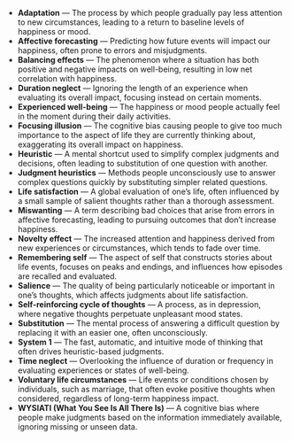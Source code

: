 - **Adaptation** — The process by which people gradually pay less attention to new circumstances, leading to a return to baseline levels of happiness or mood.  
- **Affective forecasting** — Predicting how future events will impact our happiness, often prone to errors and misjudgments.  
- **Balancing effects** — The phenomenon where a situation has both positive and negative impacts on well-being, resulting in low net correlation with happiness.  
- **Duration neglect** — Ignoring the length of an experience when evaluating its overall impact, focusing instead on certain moments.  
- **Experienced well-being** — The happiness or mood people actually feel in the moment during their daily activities.  
- **Focusing illusion** — The cognitive bias causing people to give too much importance to the aspect of life they are currently thinking about, exaggerating its overall impact on happiness.  
- **Heuristic** — A mental shortcut used to simplify complex judgments and decisions, often leading to substitution of one question with another.  
- **Judgment heuristics** — Methods people unconsciously use to answer complex questions quickly by substituting simpler related questions.  
- **Life satisfaction** — A global evaluation of one’s life, often influenced by a small sample of salient thoughts rather than a thorough assessment.  
- **Miswanting** — A term describing bad choices that arise from errors in affective forecasting, leading to pursuing outcomes that don’t increase happiness.  
- **Novelty effect** — The increased attention and happiness derived from new experiences or circumstances, which tends to fade over time.  
- **Remembering self** — The aspect of self that constructs stories about life events, focuses on peaks and endings, and influences how episodes are recalled and evaluated.  
- **Salience** — The quality of being particularly noticeable or important in one’s thoughts, which affects judgments about life satisfaction.  
- **Self-reinforcing cycle of thoughts** — A process, as in depression, where negative thoughts perpetuate unpleasant mood states.  
- **Substitution** — The mental process of answering a difficult question by replacing it with an easier one, often unconsciously.  
- **System 1** — The fast, automatic, and intuitive mode of thinking that often drives heuristic-based judgments.  
- **Time neglect** — Overlooking the influence of duration or frequency in evaluating experiences or states of well-being.  
- **Voluntary life circumstances** — Life events or conditions chosen by individuals, such as marriage, that often evoke positive thoughts when considered, regardless of long-term happiness impact.  
- **WYSIATI (What You See Is All There Is)** — A cognitive bias where people make judgments based on the information immediately available, ignoring missing or unseen data.
